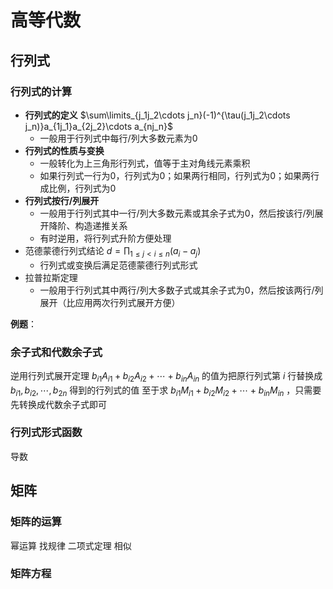 # 高等代数

## 行列式

### 行列式的计算

* **行列式的定义**
  $\sum\limits_{j_1j_2\cdots j_n}(-1)^{\tau(j_1j_2\cdots j_n)}a_{1j_1}a_{2j_2}\cdots a_{nj_n}$
  * 一般用于行列式中每行/列大多数元素为0
* **行列式的性质与变换**
  * 一般转化为上三角形行列式，值等于主对角线元素乘积
  * 如果行列式一行为0，行列式为0；如果两行相同，行列式为0；如果两行成比例，行列式为0
* **行列式按行/列展开**
  * 一般用于行列式其中一行/列大多数元素或其余子式为0，然后按该行/列展开降阶、构造递推关系
  * 有时逆用，将行列式升阶方便处理
* 范德蒙德行列式结论
  $d=\prod_{1\leqslant j<i\leqslant n}(a_i-a_j)$
  * 行列式或变换后满足范德蒙德行列式形式
* 拉普拉斯定理
  * 一般用于行列式其中两行/列大多数子式或其余子式为0，然后按该两行/列展开（比应用两次行列式展开方便）

**例题**：

$$
$$

### 余子式和代数余子式

逆用行列式展开定理 $b_{i1}A_{i1}+b_{i2}A_{i2}+\cdots+b_{in}A_{in}$ 的值为把原行列式第 $i$ 行替换成 $b_{i1},b_{i2},\cdots,b_{2n}$ 得到的行列式的值
至于求 $b_{i1}M_{i1}+b_{i2}M_{i2}+\cdots+b_{in}M_{in}$  ，只需要先转换成代数余子式即可

### 行列式形式函数

导数

## 矩阵

### 矩阵的运算

幂运算
找规律
二项式定理
相似

### 矩阵方程
